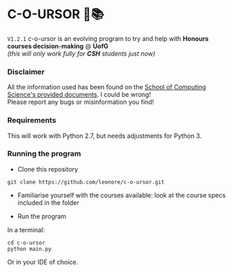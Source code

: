 # C-O-URSOR :thought_balloon::books:
```V1.2.1```
c-o-ursor is an evolving program to try and help with **Honours courses decision-making** @ **UofG** 
<br /> *(this will only work fully for **CSH** students just now)*

### Disclaimer
All the information used has been found on the [School of Computing Science's provided documents](https://moodle.gla.ac.uk/pluginfile.php/1594052/mod_resource/content/1/Level3-Enrolment-2018.pdf). I could be wrong!
<br /> Please report any bugs or misinformation you find!

### Requirements
This will work with Python 2.7, but needs adjustments for Python 3.

### Running the program
* Clone this repository
```
git clone https://github.com/leonore/c-o-ursor.git
```

* Familiarise yourself with the courses available: look at the course specs included in the folder

* Run the program<br />

In a terminal:
```
cd c-o-ursor
python main.py
```
Or in your IDE of choice.


